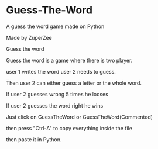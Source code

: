 # Guess-The-Word
A guess the word game made on Python

Made by ZuperZee

Guess the word

Guess the word is a game where there is two player.

user 1 writes the word user 2 needs to guess.

Then user 2 can either guess a letter or the whole word.

If user 2 guesses wrong 5 times he looses

If user 2 guesses the word right he wins



Just click on GuessTheWord or GuessTheWord(Commented) 

then press "Ctrl-A" to copy everything inside the file

then paste it in Python.
